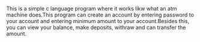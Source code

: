 This is a simple c language program where it works likw what an atm machine does.This program can create an account by entering password to your account and entering minimum amount to your account.Besides this, you can view your balance, make deposits, withraw and can transfer the amount.
